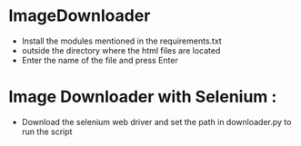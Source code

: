 # ImageDownloader
  
- Install the modules mentioned in the requirements.txt
- outside the directory where the html files are located
- Enter the name of the file and press Enter

# Image Downloader with Selenium :
- Download the selenium web driver and set the path in downloader.py to run the script
